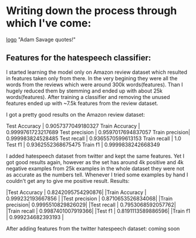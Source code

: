 # Writing down the process through which I've come:
[logo](https://goo.gl/xZwzs) "Adam Savage quotes!"
## Features for the hatespeech classifier:
I started learning the model only on Amazon review dataset which resulted in features taken only from there.
In the very begining they were all the words from the reviews which were around 300k words(features).
Than I hugely reduced them by stemming and ended up with about 25k words(features).
After training a classifier and removing the unused features ended up with ~7.5k features from the review dataset.

I got a pretty good results on the Amazon review dataset:

Test Accuracy   | 0.9057377049180327
Train Accuracy  | 0.9999761723217689
Test precision  | 0.9597017694837057
Train  precision| 0.999983824528485
Test recall     | 0.9365570599613153
Train recall    | 1.0
Test f1         | 0.9362552368675475
Train f1        | 0.9999838242668349

I added hatespeech dataset from twitter and kept the same features. Yet I got good results again, however as the set has
around 4k positive and 4k negative examples from 25k examples in the whole dataset they were not as accurate as the numbers
tell. Whenever I tried some examples by hand I couldn't get any to give me positive result.
Results:

|Test Accuracy   | 0.8242095754290876|
|Train Accuracy  | 0.999232193667856 |
|Test precision  | 0.8710653526834068|
|Train  precision| 0.9995510829826029|
|Test recall     | 0.7953068592057762|
|Train recall    | 0.9987401007919366|
|Test f1         | 0.8191113589886596|
|Train f1        | 0.999234682393193 |

After adding features from the twitter hatespeech dataset:
coming soon